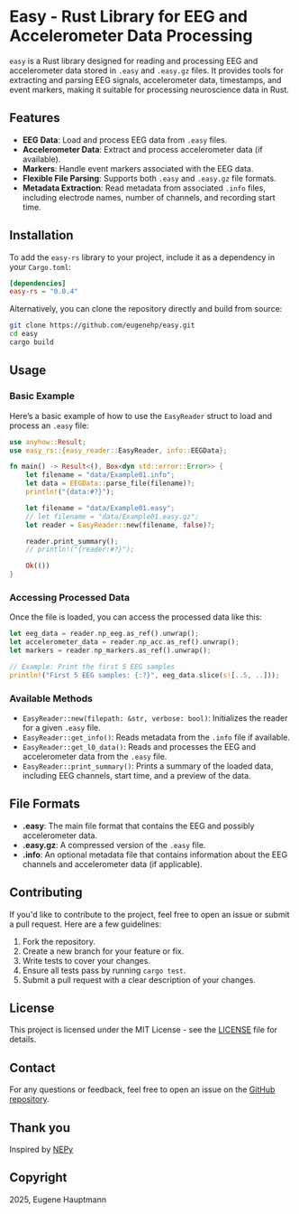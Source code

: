 
# Easy - Rust Library for EEG and Accelerometer Data Processing

`easy` is a Rust library designed for reading and processing EEG and accelerometer data stored in `.easy` and `.easy.gz` files. It provides tools for extracting and parsing EEG signals, accelerometer data, timestamps, and event markers, making it suitable for processing neuroscience data in Rust.

## Features

- **EEG Data**: Load and process EEG data from `.easy` files.
- **Accelerometer Data**: Extract and process accelerometer data (if available).
- **Markers**: Handle event markers associated with the EEG data.
- **Flexible File Parsing**: Supports both `.easy` and `.easy.gz` file formats.
- **Metadata Extraction**: Read metadata from associated `.info` files, including electrode names, number of channels, and recording start time.

## Installation

To add the `easy-rs` library to your project, include it as a dependency in your `Cargo.toml`:

```toml
[dependencies]
easy-rs = "0.0.4"
```

Alternatively, you can clone the repository directly and build from source:

```bash
git clone https://github.com/eugenehp/easy.git
cd easy
cargo build
```

## Usage

### Basic Example

Here’s a basic example of how to use the `EasyReader` struct to load and process an `.easy` file:

```rust
use anyhow::Result;
use easy_rs::{easy_reader::EasyReader, info::EEGData};

fn main() -> Result<(), Box<dyn std::error::Error>> {
    let filename = "data/Example01.info";
    let data = EEGData::parse_file(filename)?;
    println!("{data:#?}");

    let filename = "data/Example01.easy";
    // let filename = "data/Example01.easy.gz";
    let reader = EasyReader::new(filename, false)?;

    reader.print_summary();
    // println!("{reader:#?}");

    Ok(())
}

```

### Accessing Processed Data

Once the file is loaded, you can access the processed data like this:

```rust
let eeg_data = reader.np_eeg.as_ref().unwrap();
let accelerometer_data = reader.np_acc.as_ref().unwrap();
let markers = reader.np_markers.as_ref().unwrap();

// Example: Print the first 5 EEG samples
println!("First 5 EEG samples: {:?}", eeg_data.slice(s![..5, ..]));
```

### Available Methods

- `EasyReader::new(filepath: &str, verbose: bool)`: Initializes the reader for a given `.easy` file.
- `EasyReader::get_info()`: Reads metadata from the `.info` file if available.
- `EasyReader::get_l0_data()`: Reads and processes the EEG and accelerometer data from the `.easy` file.
- `EasyReader::print_summary()`: Prints a summary of the loaded data, including EEG channels, start time, and a preview of the data.

## File Formats

- **.easy**: The main file format that contains the EEG and possibly accelerometer data.
- **.easy.gz**: A compressed version of the `.easy` file.
- **.info**: An optional metadata file that contains information about the EEG channels and accelerometer data (if applicable).

## Contributing

If you'd like to contribute to the project, feel free to open an issue or submit a pull request. Here are a few guidelines:

1. Fork the repository.
2. Create a new branch for your feature or fix.
3. Write tests to cover your changes.
4. Ensure all tests pass by running `cargo test`.
5. Submit a pull request with a clear description of your changes.

## License

This project is licensed under the MIT License - see the [LICENSE](LICENSE) file for details.

## Contact

For any questions or feedback, feel free to open an issue on the [GitHub repository](https://github.com/eugenehp/easy).

## Thank you

Inspired by [NEPy](https://github.com/Neuroelectrics/NEPy)

## Copyright

2025, Eugene Hauptmann